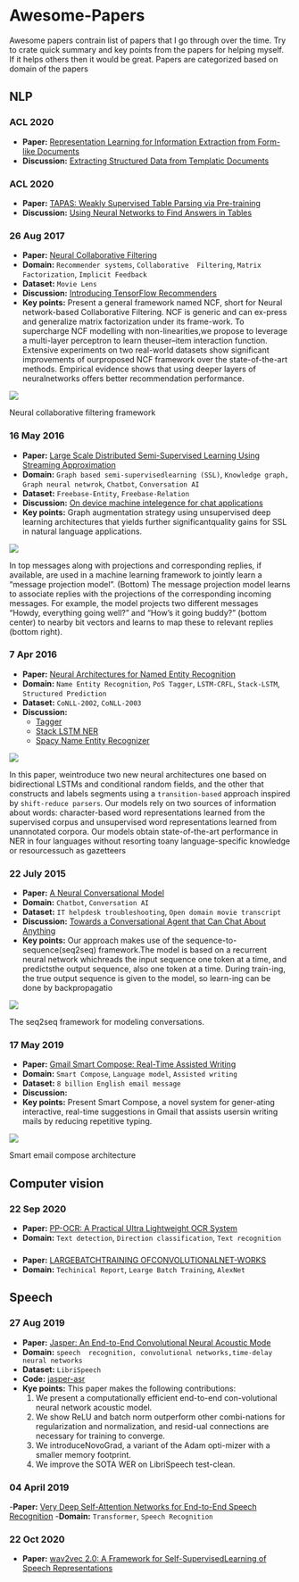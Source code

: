 # Awesome-Papers

Awesome papers contrain list of papers that I go through over the time. Try to crate quick summary and key points from the papers for helping myself. If it helps others then it would be great. Papers are categorized based on domain of the papers

## NLP

### ACL 2020
- **Paper:** [Representation Learning for Information Extraction from Form-like Documents](https://research.google/pubs/pub49122/)
- **Discussion:** [Extracting Structured Data from Templatic Documents ](https://ai.googleblog.com/2020/06/extracting-structured-data-from.html)

### ACL 2020
- **Paper:** [TAPAS: Weakly Supervised Table Parsing via Pre-training](https://arxiv.org/abs/2004.02349) 
- **Discussion:** [Using Neural Networks to Find Answers in Tables ](https://ai.googleblog.com/2020/04/using-neural-networks-to-find-answers.html)

### 26 Aug 2017
 - **Paper:** [Neural Collaborative Filtering](https://arxiv.org/pdf/1708.05031.pdf)
 - **Domain:** `Recommender systems`, `Collaborative  Filtering`,  `Matrix Factorization`, `Implicit Feedback`
 - **Dataset:** `Movie Lens`
 - **Discussion:** [Introducing TensorFlow Recommenders ](https://blog.tensorflow.org/2020/09/introducing-tensorflow-recommenders.html)
 - **Key points:** Present a general framework named NCF, short for Neural network-based Collaborative Filtering. NCF is generic and can ex-press and generalize  matrix factorization under its frame-work. To supercharge NCF modelling with non-linearities,we propose to leverage a multi-layer perceptron to learn theuser–item  interaction  function. Extensive  experiments on two real-world datasets show significant improvements of ourproposed NCF framework over the state-of-the-art methods. Empirical evidence shows that using deeper layers of neuralnetworks offers better recommendation performance.

![](./images/neural_collaborative_filtering_framework.png)

Neural collaborative filtering framework

### 16 May 2016
 - **Paper:** [Large Scale Distributed Semi-Supervised Learning Using Streaming Approximation](https://arxiv.org/pdf/1512.01752.pdf)
 - **Domain:** `Graph based semi-supervisedlearning (SSL)`, `Knowledge graph, Graph neural netwrok`, `Chatbot`, `Conversation AI`
 - **Dataset:** `Freebase-Entity`, `Freebase-Relation`
 - **Discussion:** [On device machine intelegence for chat applications](https://ai.googleblog.com/2017/02/on-device-machine-intelligence.html)
 - **Key points:** Graph  augmentation strategy using unsupervised deep learning architectures that yields further significantquality gains for SSL in natural  language applications.
 
![](./images/conversation_ai_flow.png)

In top messages along with projections and corresponding replies, if available, are used in a machine learning framework to jointly learn a “message projection model”. (Bottom) The message projection model learns to associate replies with the projections of the corresponding incoming messages. For example, the model projects two different messages “Howdy, everything going well?” and “How’s it going buddy?” (bottom center) to nearby bit vectors and learns to map these to relevant replies (bottom right).

### 7 Apr 2016
- **Paper:** [Neural Architectures for Named Entity Recognition](https://arxiv.org/pdf/1603.01360.pdf)
- **Domain:** `Name Entity Recognition`, `PoS Tagger`, `LSTM-CRFL`, `Stack-LSTM`, `Structured Prediction`
- **Dataset:** `CoNLL-2002`, `CoNLL-2003`
- **Discussion:**
    - [Tagger](https://github.com/glample/tagger)
    - [Stack LSTM NER](https://github.com/clab/stack-lstm-ner)
    - [Spacy Name Entity Recognizer](https://www.youtube.com/watch?v=sqDHBH9IjRU&t=2902s)

![](./images/transition-based-ner-shift-reduce-perser.png)

In this paper, weintroduce two new neural architectures one based on bidirectional LSTMs and conditional random fields, and the other that constructs and labels segments using a `transition-based` approach inspired by `shift-reduce parsers`. Our models rely on two sources of information about words: character-based word representations learned from the supervised corpus and unsupervised word representations learned from unannotated corpora.  Our models obtain state-of-the-art performance in NER in four languages without resorting toany language-specific knowledge or resourcessuch as gazetteers

### 22 July 2015
 - **Paper:** [A Neural Conversational Model](https://arxiv.org/pdf/1506.05869.pdf)
 - **Domain:** `Chatbot`, `Conversation AI`
 - **Dataset:** `IT helpdesk troubleshooting`, `Open domain movie transcript`
 - **Discussion:** [Towards a Conversational Agent that Can Chat About Anything ](https://ai.googleblog.com/2020/01/towards-conversational-agent-that-can.html)
 - **Key points:** Our approach makes use of the sequence-to-sequence(seq2seq) framework.The model is based on a recurrent neural network whichreads the input sequence one token at a time, and predictsthe output sequence, also one token at a time. During train-ing, the true output sequence is given to the model, so learn-ing can be done by backpropagatio
 
![](./images/seq2seq_for_conversational_ai.png)
 
 The seq2seq framework for modeling conversations.


### 17 May 2019
 - **Paper:** [Gmail Smart Compose: Real-Time Assisted Writing](https://arxiv.org/pdf/1906.00080.pdf)
 - **Domain:** `Smart Compose`, `Language model`, `Assisted writing`
 - **Dataset:**  `8 billion English email message`
 - **Discussion:**
 - **Key points:** Present Smart Compose, a novel system for gener-ating interactive, real-time suggestions in Gmail that assists usersin writing mails by reducing repetitive typing.
 
![](./images/email_compose.png)
 
Smart email compose architecture


## Computer vision

### 22 Sep 2020
 - **Paper:** [PP-OCR: A Practical Ultra Lightweight OCR System](https://arxiv.org/pdf/2009.09941.pdf)
 - **Domain:** `Text detection`, `Direction classification`, `Text recognition`
 
 ### 
 - **Paper:** [LARGEBATCHTRAINING  OFCONVOLUTIONALNET-WORKS](https://arxiv.org/pdf/1708.03888.pdf)
 - **Domain:** `Techinical Report`, `Learge Batch Training`, `AlexNet`

## Speech

### 27 Aug 2019
- **Paper:** [Jasper: An End-to-End Convolutional Neural Acoustic Mode](https://arxiv.org/pdf/1904.03288.pdf)
- **Domain:** `speech  recognition, convolutional networks,time-delay neural networks`
- **Dataset:** `LibriSpeech`
- **Code:** [jasper-asr](https://github.com/stefanpantic/asr)
- **Kye points:** This paper makes the following contributions:
  1.  We present a computationally efficient end-to-end con-volutional neural network acoustic model.
  2.  We show ReLU and batch norm outperform other combi-nations for regularization and normalization, and resid-ual connections are necessary for training to   converge.
  3.  We introduceNovoGrad, a variant of the Adam opti-mizer with a smaller memory footprint.
  4.  We improve the SOTA WER on LibriSpeech test-clean.

### 04 April 2019
-**Paper:** [Very Deep Self-Attention Networks for End-to-End Speech Recognition](https://arxiv.org/pdf/1904.13377.pdf)
-**Domain:** `Transformer`, `Speech Recognition`

### 22 Oct 2020
- **Paper:** [wav2vec 2.0: A Framework for Self-SupervisedLearning of Speech Representations](https://arxiv.org/pdf/2006.11477.pdf)
